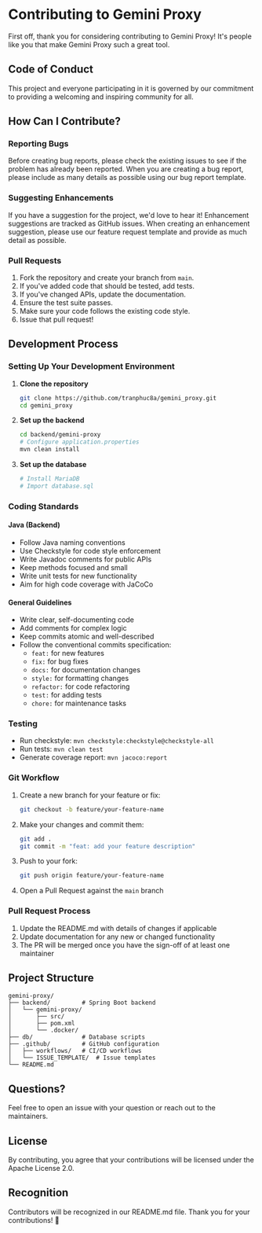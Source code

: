 # Contributing to Gemini Proxy

First off, thank you for considering contributing to Gemini Proxy! It's people like you that make Gemini Proxy such a great tool.

## Code of Conduct

This project and everyone participating in it is governed by our commitment to providing a welcoming and inspiring community for all.

## How Can I Contribute?

### Reporting Bugs

Before creating bug reports, please check the existing issues to see if the problem has already been reported. When you are creating a bug report, please include as many details as possible using our bug report template.

### Suggesting Enhancements

If you have a suggestion for the project, we'd love to hear it! Enhancement suggestions are tracked as GitHub issues. When creating an enhancement suggestion, please use our feature request template and provide as much detail as possible.

### Pull Requests

1. Fork the repository and create your branch from `main`.
2. If you've added code that should be tested, add tests.
3. If you've changed APIs, update the documentation.
4. Ensure the test suite passes.
5. Make sure your code follows the existing code style.
6. Issue that pull request!

## Development Process

### Setting Up Your Development Environment

1. **Clone the repository**
   ```bash
   git clone https://github.com/tranphuc8a/gemini_proxy.git
   cd gemini_proxy
   ```

2. **Set up the backend**
   ```bash
   cd backend/gemini-proxy
   # Configure application.properties
   mvn clean install
   ```

3. **Set up the database**
   ```bash
   # Install MariaDB
   # Import database.sql
   ```

### Coding Standards

#### Java (Backend)
- Follow Java naming conventions
- Use Checkstyle for code style enforcement
- Write Javadoc comments for public APIs
- Keep methods focused and small
- Write unit tests for new functionality
- Aim for high code coverage with JaCoCo

#### General Guidelines
- Write clear, self-documenting code
- Add comments for complex logic
- Keep commits atomic and well-described
- Follow the conventional commits specification:
  - `feat:` for new features
  - `fix:` for bug fixes
  - `docs:` for documentation changes
  - `style:` for formatting changes
  - `refactor:` for code refactoring
  - `test:` for adding tests
  - `chore:` for maintenance tasks

### Testing

- Run checkstyle: `mvn checkstyle:checkstyle@checkstyle-all`
- Run tests: `mvn clean test`
- Generate coverage report: `mvn jacoco:report`

### Git Workflow

1. Create a new branch for your feature or fix:
   ```bash
   git checkout -b feature/your-feature-name
   ```

2. Make your changes and commit them:
   ```bash
   git add .
   git commit -m "feat: add your feature description"
   ```

3. Push to your fork:
   ```bash
   git push origin feature/your-feature-name
   ```

4. Open a Pull Request against the `main` branch

### Pull Request Process

1. Update the README.md with details of changes if applicable
2. Update documentation for any new or changed functionality
3. The PR will be merged once you have the sign-off of at least one maintainer

## Project Structure

```
gemini-proxy/
├── backend/         # Spring Boot backend
│   └── gemini-proxy/
│       ├── src/
│       ├── pom.xml
│       └── .docker/
├── db/              # Database scripts
├── .github/         # GitHub configuration
│   ├── workflows/   # CI/CD workflows
│   └── ISSUE_TEMPLATE/  # Issue templates
└── README.md
```

## Questions?

Feel free to open an issue with your question or reach out to the maintainers.

## License

By contributing, you agree that your contributions will be licensed under the Apache License 2.0.

## Recognition

Contributors will be recognized in our README.md file. Thank you for your contributions! 🎉
